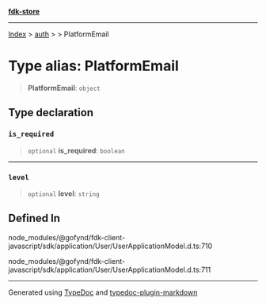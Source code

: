 [**fdk-store**](../../../README.md)
***

[Index](../../../API.md) > [auth](../../README.md) > [<internal>](../README.md) > PlatformEmail

# Type alias: PlatformEmail

> **PlatformEmail**: `object`

## Type declaration

### `is_required`

> `optional` **is\_required**: `boolean`

***

### `level`

> `optional` **level**: `string`

## Defined In

node\_modules/@gofynd/fdk-client-javascript/sdk/application/User/UserApplicationModel.d.ts:710

node\_modules/@gofynd/fdk-client-javascript/sdk/application/User/UserApplicationModel.d.ts:711

***
Generated using [TypeDoc](https://typedoc.org/) and [typedoc-plugin-markdown](https://www.npmjs.com/package/typedoc-plugin-markdown)
